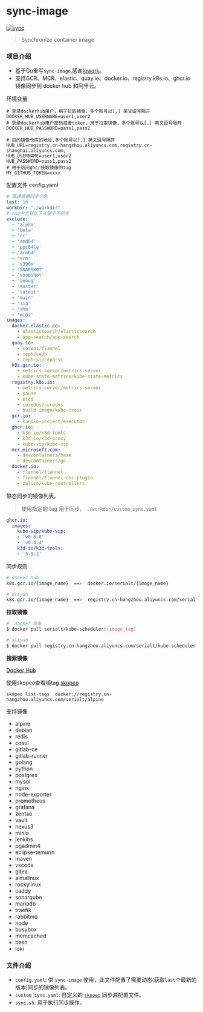 # sync-image
[![sync](https://github.com/serialt/sync-image/actions/workflows/sync.yml/badge.svg?branch=main)](https://github.com/serialt/sync-image/actions/workflows/sync.yml)


> Synchronize container image

### 项目介绍

* 基于Go重写`sync-image`,感谢[lework](https://github.com/lework/sync_image)。
* 支持GCR、MCR、elastic、quay.io、docker.io、registry.k8s.io、ghcr.io 镜像同步到 docker hub 和阿里云。


环境变量
```shell
# 登录dockerhub用户，用于拉取镜像，多个账号以[,] 英文逗号隔开
DOCKER_HUB_USERNAME=user1,user2
# 登录dockerhub用户密码或者token，用于拉取镜像，多个账号以[,] 英文逗号隔开
DOCKER_HUB_PASSWORD=pass1,pass2

# 目的镜像仓库的地址,多个账号以[,] 英文逗号隔开
HUB_URL=registry.cn-hangzhou.aliyuncs.com,registry.cn-shanghai.aliyuncs.com,
HUB_USERNAME=user1,user2
HUB_PASSWORD=pass1,pass2
# 用于访问ghcr获取镜像的tag
MY_GITHUB_TOKEN=xxxx
```

配置文件
config.yaml

```yaml
# 普通镜像同步个数
last: 10  
workDir: "./workdir"
# tag中含有以下关键字不同步
exclude:
  - 'alpha'
  - 'beta' 
  - 'rc' 
  - 'amd64'
  - 'ppc64le' 
  - 'arm64' 
  - 'arm' 
  - 's390x'   
  - 'SNAPSHOT' 
  - 'snapshot'
  - 'debug' 
  - 'master' 
  - 'latest' 
  - 'main'
  - 'sig'
  - 'sha'
  - 'mips'
images:
  docker.elastic.co:
    - elasticsearch/elasticsearch
    - app-search/app-search
  quay.io:
    - coreos/flannel
    - ceph/ceph
    - cephcsi/cephcsi
  k8s.gcr.io:
    - metrics-server/metrics-server
    - kube-state-metrics/kube-state-metrics
  registry.k8s.io:
    - metrics-server/metrics-server
    - pause
    - etcd
    - coredns/coredns
    - build-image/kube-cross
  gcr.io:
    - kaniko-project/executor
  ghcr.io:
    - k3d-io/k3d-tools
    - k3d-io/k3d-proxy
    - kube-vip/kube-vip
  mcr.microsoft.com:
    - devcontainers/base
    - devcontainers/go
  docker.io:
    - flannel/flannel
    - flannel/flannel-cni-plugin
    - calico/kube-controllers

```


静态同步的镜像列表。
> 使用指定的 tag 用于同步。
`./workdir/custom_sync.yaml`
```yaml
ghcr.io:
  images:
    kube-vip/kube-vip:
    - 'v0.6.0'
    - 'v0.4.4'
    k3d-io/k3d-tools:
    - '5.5.2'
```

同步规则

```bash
# docker hub
k8s.gcr.io/{image_name}  ==>  docker.io/serialt/{image_name}

# aliyun
k8s.gcr.io/{image_name}  ==>  registry.cn-hangzhou.aliyuncs.com/serialt/{image_name}
```

**拉取镜像**

```bash
#  docker hub
$ docker pull serialt/kube-scheduler:[image_tag]

# aliyun
$ docker pull registry.cn-hangzhou.aliyuncs.com/serialt/kube-scheduler:[image_tag]
```

**搜索镜像**

[Docker Hub](https://hub.docker.com/u/serialt)

使用skopeo查看镜tag
[skopeo](https://github.com/serialt/skopeo/releases)
```shell
skopeo list-tags  docker://registry.cn-hangzhou.aliyuncs.com/serialt/alpine
```
支持镜像
* alpine
* debian
* redis
* cosul
* gitlab-ce
* gitlab-runner
* golang
* python 
* postgres
* mysql
* nginx
* node-exporter
* prometheus
* grafana
* zentao
* vault
* nexus3
* minio
* jenkins 
* pgadmin4
* eclipse-temurin
* maven
* vscode
* gitea
* almalinux
* rockylinux
* caddy
* sonarqube
* mariadb
* traefik
* rabbitmq
* node
* busybox
* memcached
* bash
* loki



### 文件介绍

- `config.yaml`: 供 `sync-image` 使用，此文件配置了需要动态(获取`last`个最新的版本)同步的镜像列表。
- `custom_sync.yaml`: 自定义的 [`skopeo`](https://github.com/containers/skopeo) 同步源配置文件。
- `sync.sh`: 用于执行同步操作。



